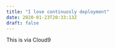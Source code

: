 ```yaml
---
title: "I love continuosly deployment"
date: 2020-01-23T20:33:13Z
draft: false
---
```


This is via Cloud9
